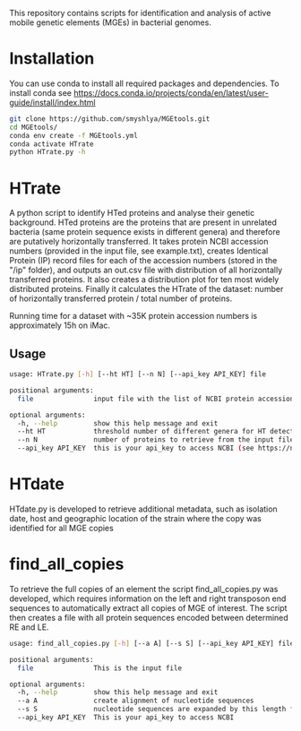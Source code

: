 This repository contains scripts for identification and analysis of active mobile genetic elements (MGEs) in bacterial genomes. 
# Installation

You can use conda to install all required packages and dependencies. To install conda see https://docs.conda.io/projects/conda/en/latest/user-guide/install/index.html
```bash
git clone https://github.com/smyshlya/MGEtools.git
cd MGEtools/
conda env create -f MGEtools.yml
conda activate HTrate
python HTrate.py -h
```

# HTrate

A python script to identify HTed proteins and analyse their genetic background. HTed proteins are the proteins that are present in unrelated bacteria (same protein sequence exists in different genera) and therefore are putatively horizontally transferred. 
It takes protein NCBI accession numbers (provided in the input file, see example.txt), creates Identical Protein (IP) record files for each of the accession numbers 
(stored in the "/ip" folder), and outputs an out.csv file with distribution of all horizontally transferred proteins.
It also creates a distribution plot for ten most widely distributed proteins. Finally it calculates the HTrate of the dataset: number of horizontally transferred protein / total number of proteins.

Running time for a dataset with ~35K protein accession numbers is approximately 15h on iMac.

## Usage
```bash
usage: HTrate.py [-h] [--ht HT] [--n N] [--api_key API_KEY] file

positional arguments:
  file               input file with the list of NCBI protein accession numbers 

optional arguments:
  -h, --help         show this help message and exit
  --ht HT            threshold number of different genera for HT detection (2 is default)
  --n N              number of proteins to retrieve from the input file; if 0 retrieves all of them (0 is default)
  --api_key API_KEY  this is your api_key to access NCBI (see https://ncbiinsights.ncbi.nlm.nih.gov/2017/11/02/new-api-keys-for-the-e-utilities/) and download IP records (none is deafult, i am not sure if that works)

```
# HTdate
HTdate.py is developed to retrieve additional metadata, such as isolation date, host and geographic location of the strain where the copy was identified for all MGE copies

# find_all_copies
To retrieve the full copies of an element the script find_all_copies.py was developed, which requires information on the left and right transposon end sequences to automatically extract all copies of MGE of interest.  The script then creates a file with all protein sequences encoded between determined RE and LE.

```bash
usage: find_all_copies.py [-h] [--a A] [--s S] [--api_key API_KEY] file

positional arguments:
  file               This is the input file

optional arguments:
  -h, --help         show this help message and exit
  --a A              create alignment of nucleotide sequences
  --s S              nucleotide sequences are expanded by this length for the alignment
  --api_key API_KEY  This is your api_key to access NCBI
```